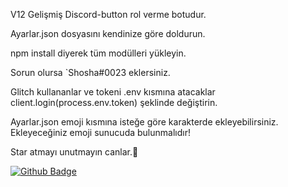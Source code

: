 V12 Gelişmiş Discord-button rol verme botudur.

Ayarlar.json dosyasını kendinize göre doldurun.

npm install diyerek tüm modülleri yükleyin.

Sorun olursa `Shosha#0023 eklersiniz.

Glitch kullananlar ve tokeni .env kısmına atacaklar client.login(process.env.token) şeklinde değiştirin.

Ayarlar.json emoji kısmına isteğe göre karakterde ekleyebilirsiniz.
Ekleyeceğiniz emoji sunucuda bulunmalıdır!

Star atmayı unutmayın canlar.🤗

[![Github Badge](https://img.shields.io/badge/-Github-000?style=quare&labelColor=000&logo=Github&logoColor=red&link=link)](https://github.com/ShoshaJs) 
